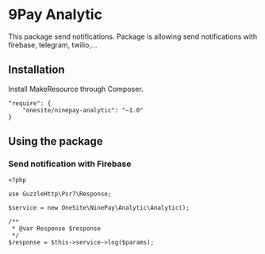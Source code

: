 9Pay Analytic
=======================

This package send notifications. Package is allowing send notifications with firebase, telegram, twilio,...

## Installation

Install MakeResource through Composer.

    "require": {
        "onesite/ninepay-analytic": "~1.0"
    }
    
## Using the package

### Send notification with Firebase

    <?php

    use GuzzleHttp\Psr7\Response;
    
    $service = new OneSite\NinePay\Analytic\Analytic();  

    /**
     * @var Response $response
     */
    $response = $this->service->log($params);
